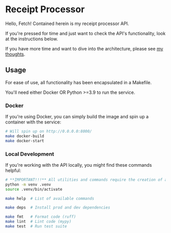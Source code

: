 # Receipt Processor 

Hello, Fetch! Contained herein is my receipt processor API.

If you're pressed for time and just want to check the API's functionality, look at the instructions below.

If you have more time and want to dive into the architecture, please see [my thoughts](./ARCHITECTURE.md).

## Usage

For ease of use, all functionality has been encapsulated in a Makefile.

You'll need either Docker OR Python >=3.9 to run the service. 

### Docker

If you're using Docker, you can simply build the image and spin up a container with the service:
```bash
# Will spin up on http://0.0.0.0:8000/
make docker-build
make docker-start
```

### Local Development

If you're working with the API locally, you might find these commands helpful:
```bash
# **IMPORTANT!!!** All utilities and commands require the creation of a virtual environment:
python -m venv .venv  
source .venv/bin/activate

make help  # List of available commands

make deps  # Install prod and dev dependencies

make fmt   # Format code (ruff)
make lint  # Lint code (mypy)
make test  # Run test suite
```
